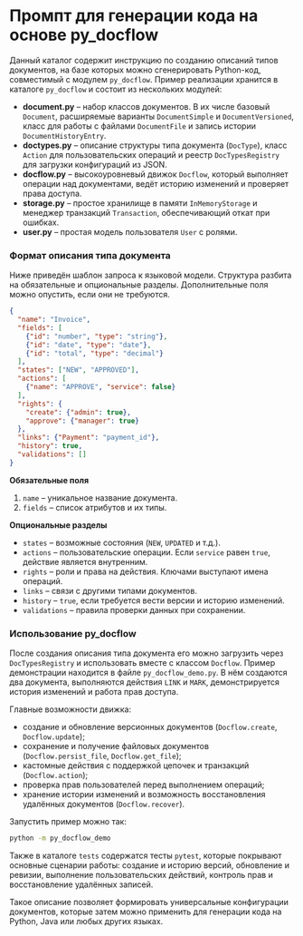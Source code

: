 # Промпт для генерации кода на основе py_docflow

Данный каталог содержит инструкцию по созданию описаний типов документов, на базе которых можно сгенерировать Python-код, совместимый с модулем `py_docflow`. Пример реализации хранится в каталоге `py_docflow` и состоит из нескольких модулей:

- **document.py** – набор классов документов. В их числе базовый `Document`, расширяемые варианты `DocumentSimple` и `DocumentVersioned`, класс для работы с файлами `DocumentFile` и запись истории `DocumentHistoryEntry`.
- **doctypes.py** – описание структуры типа документа (`DocType`), класс `Action` для пользовательских операций и реестр `DocTypesRegistry` для загрузки конфигураций из JSON.
- **docflow.py** – высокоуровневый движок `Docflow`, который выполняет операции над документами, ведёт историю изменений и проверяет права доступа.
- **storage.py** – простое хранилище в памяти `InMemoryStorage` и менеджер транзакций `Transaction`, обеспечивающий откат при ошибках.
- **user.py** – простая модель пользователя `User` с ролями.

### Формат описания типа документа
Ниже приведён шаблон запроса к языковой модели. Структура разбита на обязательные и опциональные разделы. Дополнительные поля можно опустить, если они не требуются.

```json
{
  "name": "Invoice",
  "fields": [
    {"id": "number", "type": "string"},
    {"id": "date", "type": "date"},
    {"id": "total", "type": "decimal"}
  ],
  "states": ["NEW", "APPROVED"],
  "actions": [
    {"name": "APPROVE", "service": false}
  ],
  "rights": {
    "create": {"admin": true},
    "approve": {"manager": true}
  },
  "links": {"Payment": "payment_id"},
  "history": true,
  "validations": []
}
```

**Обязательные поля**
1. `name` – уникальное название документа.
2. `fields` – список атрибутов и их типы.

**Опциональные разделы**
- `states` – возможные состояния (`NEW`, `UPDATED` и т.д.).
- `actions` – пользовательские операции. Если `service` равен `true`, действие является внутренним.
- `rights` – роли и права на действия. Ключами выступают имена операций.
- `links` – связи с другими типами документов.
- `history` – `true`, если требуется вести версии и историю изменений.
- `validations` – правила проверки данных при сохранении.

### Использование py_docflow
После создания описания типа документа его можно загрузить через `DocTypesRegistry` и использовать вместе с классом `Docflow`. Пример демонстрации находится в файле `py_docflow_demo.py`. В нём создаются два документа, выполняются действия `LINK` и `MARK`, демонстрируется история изменений и работа прав доступа.

Главные возможности движка:
- создание и обновление версионных документов (`Docflow.create`, `Docflow.update`);
- сохранение и получение файловых документов (`Docflow.persist_file`, `Docflow.get_file`);
- кастомные действия с поддержкой цепочек и транзакций (`Docflow.action`);
- проверка прав пользователей перед выполнением операций;
- хранение истории изменений и возможность восстановления удалённых документов (`Docflow.recover`).

Запустить пример можно так:

```bash
python -m py_docflow_demo
```

Также в каталоге `tests` содержатся тесты `pytest`, которые покрывают основные сценарии работы: создание и историю версий, обновление и ревизии, выполнение пользовательских действий, контроль прав и восстановление удалённых записей.

Такое описание позволяет формировать универсальные конфигурации документов, которые затем можно применить для генерации кода на Python, Java или любых других языках.
